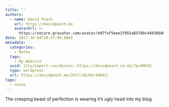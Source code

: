 ```yaml
---
title: ''
authors:
  - name: David Peach
    url: https://davidpeach.me
    avatarUrl: >-
      https://secure.gravatar.com/avatar/4d7faf5eee1f055a85788c44936b8995eaab6dfb004e7854ec747ccb272e91ee?s=96&d=mm&r=g
date: 2017-10-04T18:47:00.000Z
metadata:
  categories:
    - Notes
  tags:
    - My Website
  uuid: 11ty/import::wordpress::https://davidpeach.co.uk/?p=49642
  type: wordpress
  url: https://davidpeach.me/2017/10/04/49642/
tags:
  - notes
---
```

The creeping beast of perfection is wearing it’s ugly head into my blog.